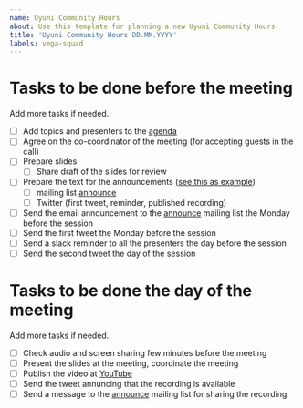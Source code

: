 ```yaml
---
name: Uyuni Community Hours
about: Use this template for planning a new Uyuni Community Hours
title: 'Uyuni Community Hours DD.MM.YYYY'
labels: vega-squad
---
```


# Tasks to be done before the meeting

Add more tasks if needed.

- [ ] Add topics and presenters to the [agenda](https://github.com/uyuni-project/uyuni/wiki/Uyuni-Community-Hours)
- [ ] Agree on the co-coordinator of the meeting (for accepting guests in the call)
- [ ] Prepare slides
  - [ ] Share draft of the slides for review
- [ ] Prepare the text for the announcements ([see this as example](https://github.com/SUSE/spacewalk/issues/21252))
  - [ ] mailing list [announce](https://lists.opensuse.org/archives/list/announce@lists.uyuni-project.org/)
  - [ ] Twitter (first tweet, reminder, published recording)
- [ ] Send the email announcement to the [announce](https://lists.opensuse.org/archives/list/announce@lists.uyuni-project.org/) mailing list the Monday before the session
- [ ] Send the first tweet the Monday before the session
- [ ] Send a slack reminder to all the presenters the day before the session
- [ ] Send the second tweet the day of the session

# Tasks to be done the day of the meeting

Add more tasks if needed.

- [ ] Check audio and screen sharing few minutes before the meeting
- [ ] Present the slides at the meeting, coordinate the meeting
- [ ] Publish the video at [YouTube](https://www.youtube.com/@uyuniproject)
- [ ] Send the tweet annuncing that the recording is available
- [ ] Send a message to the [announce](https://lists.opensuse.org/archives/list/announce@lists.uyuni-project.org/) mailing list for sharing the recording
